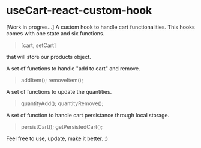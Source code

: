 # useCart-react-custom-hook
[Work in progres...]
A custom hook to handle cart functionalities.
This hooks comes with one state and six functions.

> [cart, setCart]

that will store our products object.

A set of functions to handle "add to cart" and remove.

> addItem();
> removeItem();

A set of functions to update the quantities.

> quantityAdd();
> quantityRemove();

A set of function to handle cart persistance through local storage.

> persistCart();
> getPersistedCart();

Feel free to use, update, make it better. :)
